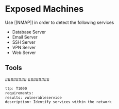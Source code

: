 # Exposed Machines 

Use [[NMAP]] in order to detect the following services

* Database Server
* Email Server
* SSH Server
* VPN Server
* Web Server

## Tools
########
########



```meta
ttp: T1000
requirements: 
results: vulnerableservice
description: Identify services within the network
```
